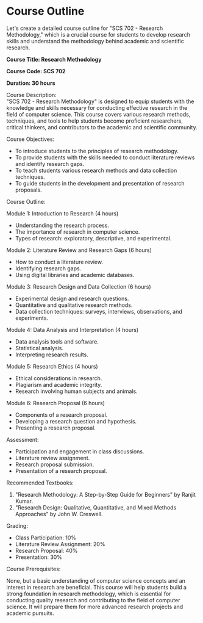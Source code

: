 # Course Outline
Let's create a detailed course outline for "SCS 702 - Research Methodology," which is a crucial course for students to develop research skills and understand the methodology behind academic and scientific research.

<P><b>Course Title: Research Methodology</b>

<p><b>Course Code: SCS 702</b>

<b> Duration: 30 hours</b><br>

Course Description:<br>
"SCS 702 - Research Methodology" is designed to equip students with the knowledge and skills necessary for conducting effective research in the field of computer science. This course covers various research methods, techniques, and tools to help students become proficient researchers, critical thinkers, and contributors to the academic and scientific community.<br>

Course Objectives:

* To introduce students to the principles of research methodology.
* To provide students with the skills needed to conduct literature reviews and identify research gaps.
* To teach students various research methods and data collection techniques.
* To guide students in the development and presentation of research proposals.
  
Course Outline:

Module 1: Introduction to Research (4 hours)

* Understanding the research process.
* The importance of research in computer science.
* Types of research: exploratory, descriptive, and experimental.
  
Module 2: Literature Review and Research Gaps (6 hours)

* How to conduct a literature review.
* Identifying research gaps.
* Using digital libraries and academic databases.
  
Module 3: Research Design and Data Collection (6 hours)

* Experimental design and research questions.
* Quantitative and qualitative research methods.
* Data collection techniques: surveys, interviews, observations, and experiments.
  
Module 4: Data Analysis and Interpretation (4 hours)

* Data analysis tools and software.
* Statistical analysis.
* Interpreting research results.
  
Module 5: Research Ethics (4 hours)

* Ethical considerations in research.
* Plagiarism and academic integrity.
* Research involving human subjects and animals.
  
Module 6: Research Proposal (6 hours)

* Components of a research proposal.
* Developing a research question and hypothesis.
* Presenting a research proposal.
  
Assessment:

* Participation and engagement in class discussions.
* Literature review assignment.
* Research proposal submission.
* Presentation of a research proposal.
  
Recommended Textbooks:

1. "Research Methodology: A Step-by-Step Guide for Beginners" by Ranjit Kumar.
2. "Research Design: Qualitative, Quantitative, and Mixed Methods Approaches" by John W. Creswell.
   
Grading:

* Class Participation: 10%
* Literature Review Assignment: 20%
* Research Proposal: 40%
* Presentation: 30%
  
Course Prerequisites:

None, but a basic understanding of computer science concepts and an interest in research are beneficial.
This course will help students build a strong foundation in research methodology, which is essential for conducting quality research and contributing to the field of computer science. It will prepare them for more advanced research projects and academic pursuits.<br>
